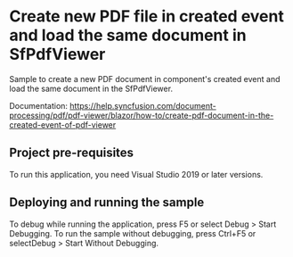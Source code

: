 # Create new PDF file in created event and load the same document in SfPdfViewer
Sample to create a new PDF document in component's created event and load the same document in the SfPdfViewer.

Documentation: https://help.syncfusion.com/document-processing/pdf/pdf-viewer/blazor/how-to/create-pdf-document-in-the-created-event-of-pdf-viewer

## Project pre-requisites
To run this application, you need Visual Studio 2019 or later versions.

## Deploying and running the sample
To debug while running the application, press F5 or select Debug > Start Debugging. To run the sample without debugging, press Ctrl+F5 or selectDebug > Start Without Debugging.